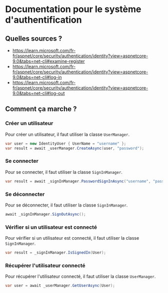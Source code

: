 # Documentation pour le système d'authentification

## Quelles sources ?

- https://learn.microsoft.com/fr-fr/aspnet/core/security/authentication/identity?view=aspnetcore-9.0&tabs=net-cli#examine-register
- https://learn.microsoft.com/fr-fr/aspnet/core/security/authentication/identity?view=aspnetcore-9.0&tabs=net-cli#log-in
- https://learn.microsoft.com/fr-fr/aspnet/core/security/authentication/identity?view=aspnetcore-9.0&tabs=net-cli#log-out

## Comment ça marche ?

### Créer un utilisateur

Pour créer un utilisateur, il faut utiliser la classe `UserManager`.

```csharp
var user = new IdentityUser { UserName = "username" };
var result = await _userManager.CreateAsync(user, "password");
```

### Se connecter

Pour se connecter, il faut utiliser la classe `SignInManager`.

```csharp
var result = await _signInManager.PasswordSignInAsync("username", "password", false, false);
```

### Se déconnecter

Pour se déconnecter, il faut utiliser la classe `SignInManager`.

```csharp
await _signInManager.SignOutAsync();
```

### Vérifier si un utilisateur est connecté

Pour vérifier si un utilisateur est connecté, il faut utiliser la classe `SignInManager`.

```csharp
var result = _signInManager.IsSignedIn(User);
```

### Récupérer l'utilisateur connecté

Pour récupérer l'utilisateur connecté, il faut utiliser la classe `UserManager`.

```csharp
var user = await _userManager.GetUserAsync(User);
```
